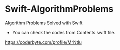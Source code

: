 # Swift-AlgorithmProblems
Algorithm Problems Solved with Swift 

- You can check the codes from Contents.swift file.

https://coderbyte.com/profile/MrNtlu
